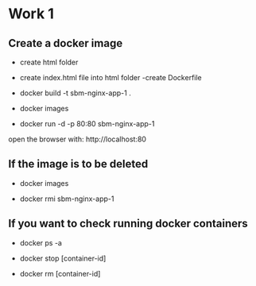 # Work 1

## Create a docker image

- create html folder
- create index.html file into html folder
-create Dockerfile

- docker build -t sbm-nginx-app-1 .

- docker images

- docker run -d -p 80:80 sbm-nginx-app-1

open the browser with: http://localhost:80

## If the image is to be deleted

- docker images

- docker rmi sbm-nginx-app-1

## If you want to check running docker containers

- docker ps -a

- docker stop [container-id]

- docker rm [container-id]